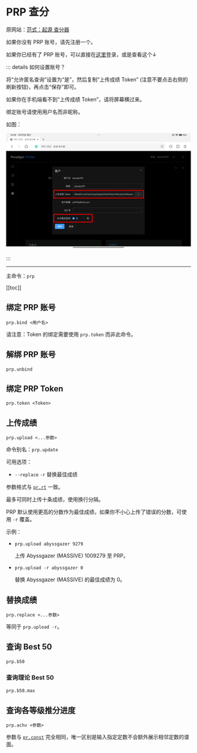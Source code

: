 # PRP 查分

原网站：[范式：起源 查分器](https://prp.icel.site/)

如果你没有 PRP 账号，请先注册一个。

如果你已经有了 PRP 账号，可以直接在[这里](/prp/)登录，或是查看这个↓

::: details 如何设置账号？

将“允许匿名查询”设置为“是”，然后复制“上传成绩 Token” (注意不要点击右侧的刷新按钮)，再点击“保存”即可。

如果你在手机端看不到“上传成绩 Token”，请将屏幕横过来。

绑定账号请使用用户名而非昵称。

如图：

![示例图片](/images/prp.jpg)

:::

---

主命令：`prp`

[[toc]]

## 绑定 PRP 账号

```
prp.bind <用户名>
```

请注意：Token 的绑定需要使用 `prp.token` 而非此命令。

## 解绑 PRP 账号

```
prp.unbind
```

## 绑定 PRP Token

```
prp.token <Token>
```

## 上传成绩

```
prp.upload <...参数>
```

命令别名：`prp.update`

可用选项：

- `--replace` `-r` 替换最佳成绩

参数格式与 [`pr.rt`](../#计算单曲-rating) 一致。

最多可同时上传十条成绩，使用换行分隔。

PRP 默认使用更高的分数作为最佳成绩，如果你不小心上传了错误的分数，可使用 `-r` 覆盖。

示例：

- `prp.upload abyssgazer 9279`

  上传 Abyssgazer (MASSIVE) 1009279 至 PRP。

- `prp.upload -r abyssgazer 0`

  替换 Abyssgazer (MASSIVE) 的最佳成绩为 0。

## 替换成绩

```
prp.replace <...参数>
```

等同于 `prp.upload -r`。

## 查询 Best 50

```
prp.b50
```

### 查询理论 Best 50

```
prp.b50.max
```

## 查询各等级推分进度

```
prp.achv <参数>
```

参数与 [`pr.const`](../#查询定数表) 完全相同，唯一区别是输入指定定数不会额外展示相邻定数的谱面。